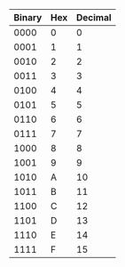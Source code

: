 | Binary | Hex | Decimal |
| --- | --- | --- |
| 0000 | 0 | 0 |
| 0001 | 1 | 1 |
| 0010 | 2 | 2 |
| 0011 | 3 | 3 |
| 0100 | 4 | 4 |
| 0101 | 5 | 5 |
| 0110 | 6 | 6 |
| 0111 | 7 | 7 |
| 1000 | 8 | 8 |
| 1001 | 9 | 9 |
| 1010 | A | 10 |
| 1011 | B | 11 |
| 1100 | C | 12 |
| 1101 | D | 13 |
| 1110 | E | 14 |
| 1111 | F | 15 |
